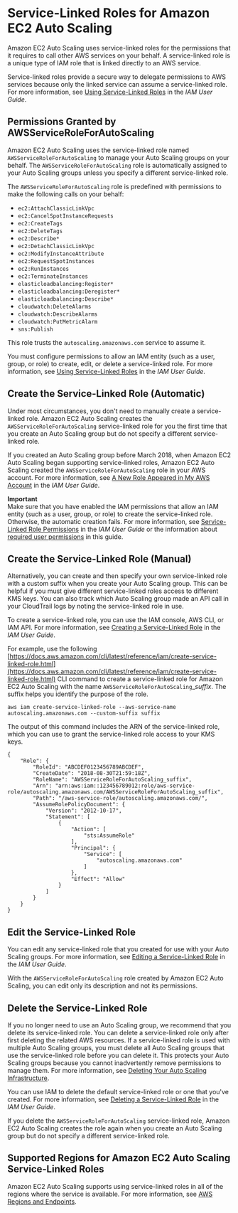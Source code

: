 # Service\-Linked Roles for Amazon EC2 Auto Scaling<a name="autoscaling-service-linked-role"></a>

Amazon EC2 Auto Scaling uses service\-linked roles for the permissions that it requires to call other AWS services on your behalf\. A service\-linked role is a unique type of IAM role that is linked directly to an AWS service\. 

Service\-linked roles provide a secure way to delegate permissions to AWS services because only the linked service can assume a service\-linked role\. For more information, see [Using Service\-Linked Roles](https://docs.aws.amazon.com/IAM/latest/UserGuide/using-service-linked-roles.html) in the *IAM User Guide*\. 

## Permissions Granted by AWSServiceRoleForAutoScaling<a name="service-linked-role-permissions"></a>

Amazon EC2 Auto Scaling uses the service\-linked role named `AWSServiceRoleForAutoScaling` to manage your Auto Scaling groups on your behalf\. The `AWSServiceRoleForAutoScaling` role is automatically assigned to your Auto Scaling groups unless you specify a different service\-linked role\.

The `AWSServiceRoleForAutoScaling` role is predefined with permissions to make the following calls on your behalf: 
+ `ec2:AttachClassicLinkVpc`
+ `ec2:CancelSpotInstanceRequests`
+ `ec2:CreateTags`
+ `ec2:DeleteTags`
+ `ec2:Describe*`
+ `ec2:DetachClassicLinkVpc`
+ `ec2:ModifyInstanceAttribute`
+ `ec2:RequestSpotInstances`
+ `ec2:RunInstances`
+ `ec2:TerminateInstances`
+ `elasticloadbalancing:Register*`
+ `elasticloadbalancing:Deregister*`
+ `elasticloadbalancing:Describe*`
+ `cloudwatch:DeleteAlarms`
+ `cloudwatch:DescribeAlarms`
+ `cloudwatch:PutMetricAlarm`
+ `sns:Publish`

This role trusts the `autoscaling.amazonaws.com` service to assume it\.

You must configure permissions to allow an IAM entity \(such as a user, group, or role\) to create, edit, or delete a service\-linked role\. For more information, see [Using Service\-Linked Roles](https://docs.aws.amazon.com/IAM/latest/UserGuide/using-service-linked-roles.html) in the *IAM User Guide*\. 

## Create the Service\-Linked Role \(Automatic\)<a name="create-service-linked-role"></a>

Under most circumstances, you don't need to manually create a service\-linked role\. Amazon EC2 Auto Scaling creates the `AWSServiceRoleForAutoScaling` service\-linked role for you the first time that you create an Auto Scaling group but do not specify a different service\-linked role\.

If you created an Auto Scaling group before March 2018, when Amazon EC2 Auto Scaling began supporting service\-linked roles, Amazon EC2 Auto Scaling created the `AWSServiceRoleForAutoScaling` role in your AWS account\. For more information, see [A New Role Appeared in My AWS Account](https://docs.aws.amazon.com/IAM/latest/UserGuide/troubleshoot_roles.html#troubleshoot_roles_new-role-appeared) in the *IAM User Guide*\.

**Important**  
Make sure that you have enabled the IAM permissions that allow an IAM entity \(such as a user, group, or role\) to create the service\-linked role\. Otherwise, the automatic creation fails\. For more information, see [Service\-Linked Role Permissions](https://docs.aws.amazon.com/IAM/latest/UserGuide/using-service-linked-roles.html#service-linked-role-permissions) in the *IAM User Guide* or the information about [required user permissions](control-access-using-iam.md#required-permissions) in this guide\.

## Create the Service\-Linked Role \(Manual\)<a name="create-service-linked-role-manual"></a>

Alternatively, you can create and then specify your own service\-linked role with a custom suffix when you create your Auto Scaling group\. This can be helpful if you must give different service\-linked roles access to different KMS keys\. You can also track which Auto Scaling group made an API call in your CloudTrail logs by noting the service\-linked role in use\.

To create a service\-linked role, you can use the IAM console, AWS CLI, or IAM API\. For more information, see [Creating a Service\-Linked Role](https://docs.aws.amazon.com/IAM/latest/UserGuide/using-service-linked-roles.html#create-service-linked-role) in the *IAM User Guide*\.

For example, use the following [https://docs.aws.amazon.com/cli/latest/reference/iam/create-service-linked-role.html](https://docs.aws.amazon.com/cli/latest/reference/iam/create-service-linked-role.html) CLI command to create a service\-linked role for Amazon EC2 Auto Scaling with the name `AWSServiceRoleForAutoScaling`\_*suffix*\. The suffix helps you identify the purpose of the role\.

```
aws iam create-service-linked-role --aws-service-name autoscaling.amazonaws.com --custom-suffix suffix
```

The output of this command includes the ARN of the service\-linked role, which you can use to grant the service\-linked role access to your KMS keys\. 

```
{
    "Role": {
        "RoleId": "ABCDEF0123456789ABCDEF",
        "CreateDate": "2018-08-30T21:59:18Z",
        "RoleName": "AWSServiceRoleForAutoScaling_suffix",
        "Arn": "arn:aws:iam::123456789012:role/aws-service-role/autoscaling.amazonaws.com/AWSServiceRoleForAutoScaling_suffix",
        "Path": "/aws-service-role/autoscaling.amazonaws.com/",
        "AssumeRolePolicyDocument": {
            "Version": "2012-10-17",
            "Statement": [
                {
                    "Action": [
                        "sts:AssumeRole"
                    ],
                    "Principal": {
                        "Service": [
                            "autoscaling.amazonaws.com"
                        ]
                    },
                    "Effect": "Allow"
                }
            ]
        }
    }
}
```

## Edit the Service\-Linked Role<a name="edit-service-linked-role"></a>

You can edit any service\-linked role that you created for use with your Auto Scaling groups\. For more information, see [Editing a Service\-Linked Role](https://docs.aws.amazon.com/IAM/latest/UserGuide/using-service-linked-roles.html#edit-service-linked-role) in the *IAM User Guide*\.

With the `AWSServiceRoleForAutoScaling` role created by Amazon EC2 Auto Scaling, you can edit only its description and not its permissions\. 

## Delete the Service\-Linked Role<a name="delete-service-linked-role"></a>

If you no longer need to use an Auto Scaling group, we recommend that you delete its service\-linked role\. You can delete a service\-linked role only after first deleting the related AWS resources\. If a service\-linked role is used with multiple Auto Scaling groups, you must delete all Auto Scaling groups that use the service\-linked role before you can delete it\. This protects your Auto Scaling groups because you cannot inadvertently remove permissions to manage them\. For more information, see [Deleting Your Auto Scaling Infrastructure](as-process-shutdown.md)\.

You can use IAM to delete the default service\-linked role or one that you've created\. For more information, see [Deleting a Service\-Linked Role](https://docs.aws.amazon.com/IAM/latest/UserGuide/using-service-linked-roles.html#delete-service-linked-role) in the *IAM User Guide*\.

If you delete the `AWSServiceRoleForAutoScaling` service\-linked role, Amazon EC2 Auto Scaling creates the role again when you create an Auto Scaling group but do not specify a different service\-linked role\.

## Supported Regions for Amazon EC2 Auto Scaling Service\-Linked Roles<a name="slr-regions"></a>

Amazon EC2 Auto Scaling supports using service\-linked roles in all of the regions where the service is available\. For more information, see [AWS Regions and Endpoints](https://docs.aws.amazon.com/general/latest/gr/rande.html)\.